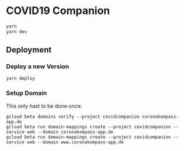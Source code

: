 # COVID19 Companion

```sh
yarn
yarn dev
```

## Deployment

### Deploy a new Version

```
yarn deploy
```

### Setup Domain

This only hast to be done once:

```
gcloud beta domains verify --project covidcompanion coronakompass-app.de
gcloud beta run domain-mappings create --project covidcompanion --service web --domain coronakompass-app.de
gcloud beta run domain-mappings create --project covidcompanion --service web --domain www.coronakompass-app.de
```
